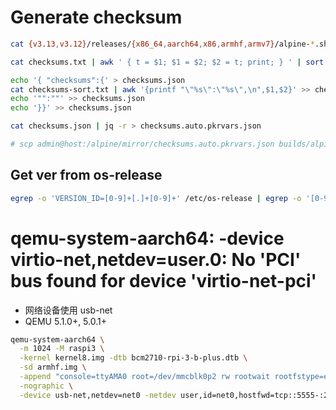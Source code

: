 # Generate checksum

```bash
cat {v3.13,v3.12}/releases/{x86_64,aarch64,x86,armhf,armv7}/alpine-*.sha256 | grep -v -e _rc -e xen -e miniroot -e netboot > checksums.txt

cat checksums.txt | awk ' { t = $1; $1 = $2; $2 = t; print; } ' | sort > checksums-sort.txt

echo '{ "checksums":{' > checksums.json
cat checksums-sort.txt | awk '{printf "\"%s\":\"%s\",\n",$1,$2}' >> checksums.json
echo '"":""' >> checksums.json
echo '}}' >> checksums.json

cat checksums.json | jq -r > checksums.auto.pkrvars.json

# scp admin@host:/alpine/mirror/checksums.auto.pkrvars.json builds/alpine
```

## Get ver from os-release

```bash
egrep -o 'VERSION_ID=[0-9]+[.]+[0-9]+' /etc/os-release | egrep -o '[0-9]+[.]+[0-9]+'
```

# qemu-system-aarch64: -device virtio-net,netdev=user.0: No 'PCI' bus found for device 'virtio-net-pci'

* 网络设备使用 usb-net
* QEMU 5.1.0+, 5.0.1+

```bash
qemu-system-aarch64 \
  -m 1024 -M raspi3 \
  -kernel kernel8.img -dtb bcm2710-rpi-3-b-plus.dtb \
  -sd armhf.img \
  -append "console=ttyAMA0 root=/dev/mmcblk0p2 rw rootwait rootfstype=ext4" \
  -nographic \
  -device usb-net,netdev=net0 -netdev user,id=net0,hostfwd=tcp::5555-:22
```
